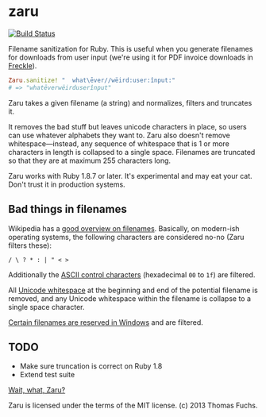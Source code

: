 zaru
====

[![Build Status](https://travis-ci.org/madrobby/zaru.png)](https://travis-ci.org/madrobby/zaru)

Filename sanitization for Ruby. This is useful when you generate filenames for downloads from user input (we're using it for PDF invoice downloads in [Freckle](http://letsfreckle.com)).

```ruby
Zaru.sanitize! "  what\ēver//wëird:user:înput:"
# => "whatēverwëirduserînput"
```

Zaru takes a given filename (a string) and normalizes, filters and truncates it.

It removes the bad stuff but leaves unicode characters in place, so users can use whatever alphabets they want to. Zaru also doesn't remove whitespace—instead, any sequence of whitespace that is 1 or more characters in length is collapsed to a single space. Filenames are truncated so that they are at maximum 255 characters long.

Zaru works with Ruby 1.8.7 or later. It's experimental and may eat your cat. Don't trust it in production systems.

Bad things in filenames
-----------------------

Wikipedia has a [good overview on filenames](http://en.wikipedia.org/wiki/Filename). Basically, on modern-ish operating systems, the following characters  are considered no-no (Zaru filters these):

```
/ \ ? * : | " < >
```

Additionally the [ASCII control characters](http://en.wikipedia.org/wiki/ASCII#ASCII_control_characters) (hexadecimal `00` to `1f`) are filtered.

All [Unicode whitespace](http://en.wikipedia.org/wiki/Whitespace_character#Unicode) at the beginning and end of the potential filename is removed, and any Unicode whitespace within the filename is collapse to a single space character.

[Certain filenames are reserved in Windows](http://msdn.microsoft.com/en-us/library/windows/desktop/aa365247(v=vs.85).aspx) and are filtered.

TODO
----

* Make sure truncation is correct on Ruby 1.8
* Extend test suite

[Wait, what, Zaru?](http://en.wikipedia.org/wiki/Zaru)

Zaru is licensed under the terms of the MIT license. (c) 2013 Thomas Fuchs.
